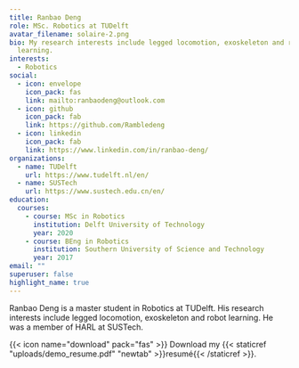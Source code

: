 ```yaml
---
title: Ranbao Deng
role: MSc. Robotics at TUDelft
avatar_filename: solaire-2.png
bio: My research interests include legged locomotion, exoskeleton and robot
  learning.
interests:
  - Robotics
social:
  - icon: envelope
    icon_pack: fas
    link: mailto:ranbaodeng@outlook.com
  - icon: github
    icon_pack: fab
    link: https://github.com/Rambledeng
  - icon: linkedin
    icon_pack: fab
    link: https://www.linkedin.com/in/ranbao-deng/
organizations:
  - name: TUDelft
    url: https://www.tudelft.nl/en/
  - name: SUSTech
    url: https://www.sustech.edu.cn/en/
education:
  courses:
    - course: MSc in Robotics
      institution: Delft University of Technology
      year: 2020
    - course: BEng in Robotics
      institution: Southern University of Science and Technology
      year: 2017
email: ""
superuser: false
highlight_name: true
---
```

Ranbao Deng is a master student in Robotics at TUDelft. His research interests include legged locomotion, exoskeleton and robot learning. He was a member of HARL at SUSTech.

{{< icon name="download" pack="fas" >}} Download my {{< staticref "uploads/demo_resume.pdf" "newtab" >}}resumé{{< /staticref >}}.